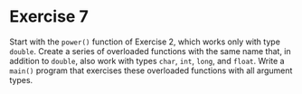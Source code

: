 # Exercise 7

Start with the `power()` function of Exercise 2, which works only with type `double`. Create a series of overloaded functions with the same name that, in addition to `double`, also work with types `char`, `int`, `long`, and `float`. Write a `main()` program that exercises these overloaded functions with all argument types.
